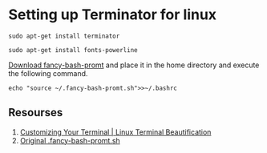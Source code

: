 # Setting up Terminator for linux

```
sudo apt-get install terminator
```
```
sudo apt-get install fonts-powerline
```
[Download fancy-bash-promt](./.fancy-bash-promt.sh)
and place it in the home directory and execute the following command.
```
echo "source ~/.fancy-bash-promt.sh">>~/.bashrc
```

## Resourses

1. [Customizing Your Terminal | Linux Terminal Beautification](https://www.youtube.com/watch?v=iaXQdyHRL8M)
2. [Original .fancy-bash-promt.sh](https://github.com/ChrisTitusTech/scripts/blob/master/fancy-bash-promt.sh)